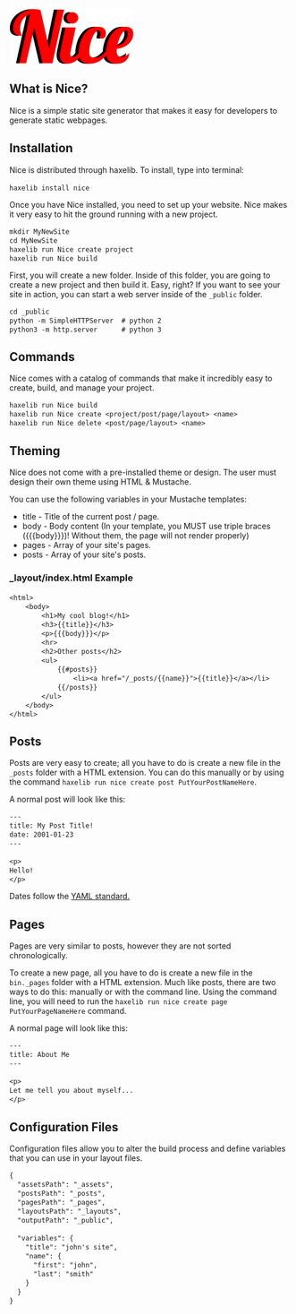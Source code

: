 ![Logo](/NiceLogo.png)

## What is Nice?

Nice is a simple static site generator that makes it easy for developers to generate static webpages. 

## Installation

Nice is distributed through haxelib. To install, type into terminal:

`haxelib install nice`

Once you have Nice installed, you need to set up your website. Nice makes it very easy to hit the ground running with a new project.

```
mkdir MyNewSite
cd MyNewSite
haxelib run Nice create project
haxelib run Nice build
```

First, you will create a new folder. Inside of this folder, you are going to create a new project and then build it. Easy, right? If you want to see your site in action, you can start a web server inside of the `_public` folder.

```
cd _public
python -m SimpleHTTPServer  # python 2
python3 -m http.server      # python 3
```

## Commands

Nice comes with a catalog of commands that make it incredibly easy to create, build, and manage your project.

```
haxelib run Nice build 
haxelib run Nice create <project/post/page/layout> <name>
haxelib run Nice delete <post/page/layout> <name>
```

## Theming

Nice does not come with a pre-installed theme or design. The user must design their own theme using HTML & Mustache.

You can use the following variables in your Mustache templates:

- title - Title of the current post / page.
- body - Body content (In your template, you MUST use triple braces ({{{body}}})! Without them, the page will not render properly)
- pages - Array of your site's pages.
- posts - Array of your site's posts.

### _layout/index.html Example

```
<html>
    <body>
        <h1>My cool blog!</h1>
        <h3>{{title}}</h3>
        <p>{{{body}}}</p>
        <hr>
        <h2>Other posts</h2>
        <ul>
    	    {{#posts}}
            	<li><a href="/_posts/{{name}}">{{title}}</a></li>
    	    {{/posts}}
        </ul>
    </body>
</html>
```
## Posts

Posts are very easy to create; all you have to do is create a new file in the `_posts` folder with a HTML extension. You can do this manually or by using the command `haxelib run nice create post PutYourPostNameHere`.

A normal post will look like this:

```
---
title: My Post Title!
date: 2001-01-23
---

<p>
Hello!
</p>
```

Dates follow the [YAML standard.](https://github.com/mikestead/hx-yaml)

## Pages

Pages are very similar to posts, however they are not sorted chronologically.

To create a new page, all you have to do is create a new file in the `bin._pages` folder with a HTML extension. Much like posts, there are two ways to do this: manually or with the command line. Using the command line, you will need to run the `haxelib run nice create page PutYourPageNameHere` command.

A normal page will look like this:

```
---
title: About Me
---

<p>
Let me tell you about myself...
</p>
```

## Configuration Files

Configuration files allow you to alter the build process and define variables that you can use in your layout files. 

```
{
  "assetsPath": "_assets",
  "postsPath": "_posts",
  "pagesPath": "_pages",
  "layoutsPath": "_layouts",
  "outputPath": "_public",

  "variables": {
    "title": "john's site",
    "name": {
      "first": "john",
      "last": "smith"
    }
  }
}
```